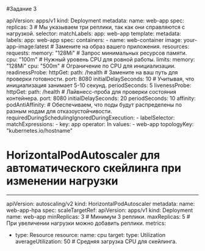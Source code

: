 #Задание 3

apiVersion: apps/v1
kind: Deployment
metadata:
  name: web-app
spec:
  replicas: 3  # Мы указываем три реплики, так как они справляются с нагрузкой.
  selector:
    matchLabels:
      app: web-app
  template:
    metadata:
      labels:
        app: web-app
    spec:
      containers:
      - name: web-container
        image: your-app-image:latest  # Замените на образ вашего приложения.
        resources:
          requests:
            memory: "128Mi"  # Запрос минимальных ресурсов памяти.
            cpu: "100m"      # Нужный уровень CPU для ровной работы.
          limits:
            memory: "128Mi"
            cpu: "500m"      # Ограничение по CPU для инициализации.
        readinessProbe:
          httpGet:
            path: /health  # Замените на ваш путь для проверки готовности.
            port: 8080
          initialDelaySeconds: 10  # Учитывая, что инициализация занимает 5-10 секунд.
          periodSeconds: 5
        livenessProbe:
          httpGet:
            path: /health  # Лайвнесс-проба для проверки состояния контейнера.
            port: 8080
          initialDelaySeconds: 20
          periodSeconds: 10
      affinity:
        podAntiAffinity:  # Обеспечиваем, что поды будут распределены по разным нодам для отказоустойчивости.
          requiredDuringSchedulingIgnoredDuringExecution:
          - labelSelector:
              matchExpressions:
              - key: app
                operator: In
                values:
                - web-app
            topologyKey: "kubernetes.io/hostname"

# HorizontalPodAutoscaler для автоматического скейлинга при изменении нагрузки
---
apiVersion: autoscaling/v2
kind: HorizontalPodAutoscaler
metadata:
  name: web-app-hpa
spec:
  scaleTargetRef:
    apiVersion: apps/v1
    kind: Deployment
    name: web-app
  minReplicas: 3  # Минимум 3 реплики.
  maxReplicas: 5  # При увеличении нагрузки можно добавить реплики.
  metrics:
  - type: Resource
    resource:
      name: cpu
      target:
        type: Utilization
        averageUtilization: 50  # Средняя загрузка CPU для скейлинга.
